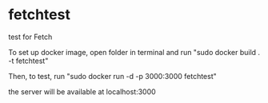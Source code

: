 # fetchtest
test for Fetch

To set up docker image, open folder in terminal and run 
"sudo docker build . -t fetchtest"

Then, to test, run
"sudo docker run -d -p 3000:3000 fetchtest"

the server will be available at localhost:3000
